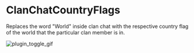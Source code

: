 # ClanChatCountryFlags
Replaces the word "World" inside clan chat with the respective country flag of the world that the particular clan member is in.

![plugin_toggle_gif](https://github.com/melkypie/clanchatcountryflags/blob/master/plugin-toggle.gif)